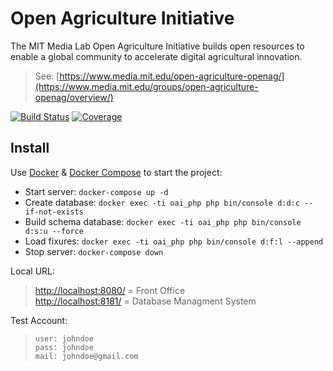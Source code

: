 # Open Agriculture Initiative

The MIT Media Lab Open Agriculture Initiative builds open resources to enable a global community to accelerate digital agricultural innovation.  

> See: [https://www.media.mit.edu/open-agriculture-openag/](https://www.media.mit.edu/groups/open-agriculture-openag/overview/)

[![Build Status](https://travis-ci.org/julienvolle/SensioLabs-OpenAG.svg?branch=master)](https://travis-ci.org/julienvolle/SensioLabs-OpenAG)
[![Coverage](https://codecov.io/gh/julienvolle/SensioLabs-OpenAG/branch/master/graph/badge.svg)](https://codecov.io/gh/julienvolle/SensioLabs-OpenAG)

## Install

Use [Docker](https://docs.docker.com/) & [Docker Compose](https://docs.docker.com/compose/) to start the project:

- Start server: `docker-compose up -d`  
- Create database: `docker exec -ti oai_php php bin/console d:d:c --if-not-exists`  
- Build schema database: `docker exec -ti oai_php php bin/console d:s:u --force`  
- Load fixures: `docker exec -ti oai_php php bin/console d:f:l --append`  
- Stop server: `docker-compose down`  

Local URL:
> [http://localhost:8080/](http://localhost:8080/) = Front Office  
> [http://localhost:8181/](http://localhost:8181/) = Database Managment System  

Test Account:
> `user: johndoe`  
> `pass: johndoe`  
> `mail: johndoe@gmail.com`  
